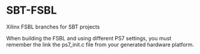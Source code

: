 # SBT-FSBL
Xilinx FSBL branches for SBT projects

When building the FSBL and using different PS7 settings, you must remember the link the ps7_init.c file from your generated hardware platform. 